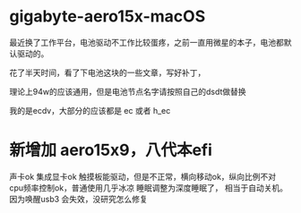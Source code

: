 # gigabyte-aero15x-macOS

最近换了工作平台，电池驱动不工作比较蛋疼，之前一直用微星的本子，电池都默认驱动的。

花了半天时间，看了下电池这块的一些文章，写好补丁，

理论上94w的应该通用，但是电池节点名字请按照自己的dsdt做替换

我的是ecdv，大部分的应该都是 ec 或者 h_ec

# 新增加 aero15x9，八代本efi 
声卡ok
集成显卡ok
触摸板能驱动，但是不正常，横向移动ok，纵向比例不对
cpu频率控制ok，普通使用几乎冰凉
睡眠调整为深度睡眠了， 相当于自动关机。因为唤醒usb3 会失效，没研究怎么修复


